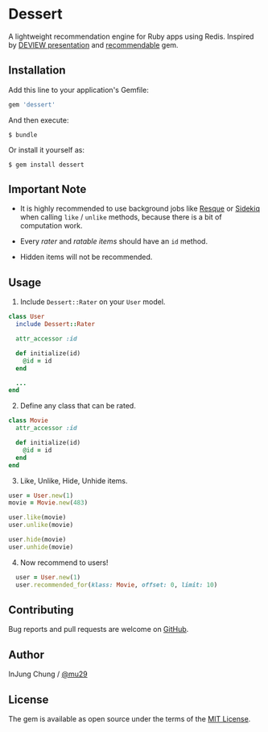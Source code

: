 # Dessert

A lightweight recommendation engine for Ruby apps using Redis. Inspired by [DEVIEW presentation](https://www.slideshare.net/deview/261-52784785) and [recommendable](https://github.com/davidcelis/recommendable) gem.

## Installation

Add this line to your application's Gemfile:

```ruby
gem 'dessert'
```

And then execute:

    $ bundle

Or install it yourself as:

    $ gem install dessert
    
## Important Note

* It is highly recommended to use background jobs like [Resque](https://github.com/defunkt/resque) or [Sidekiq](https://github.com/mperham/sidekiq) when calling `like` / `unlike` methods, because there is a bit of computation work.

* Every _rater_ and _ratable items_ should have an `id` method.

* Hidden items will not be recommended.

## Usage

1. Include `Dessert::Rater` on your `User` model.
```ruby
class User
  include Dessert::Rater

  attr_accessor :id

  def initialize(id)
    @id = id
  end

  ...
end
```

2. Define any class that can be rated.
```ruby
class Movie
  attr_accessor :id

  def initialize(id)
    @id = id
  end
end
```

3. Like, Unlike, Hide, Unhide items.
```ruby
user = User.new(1)
movie = Movie.new(483)

user.like(movie)
user.unlike(movie)

user.hide(movie)
user.unhide(movie)
```

4. Now recommend to users!
```ruby
  user = User.new(1)
  user.recommended_for(klass: Movie, offset: 0, limit: 10)
```

## Contributing

Bug reports and pull requests are welcome on [GitHub](https://github.com/mu29/dessert/issues).

## Author

InJung Chung / [@mu29](https://yeoubi.net)

## License

The gem is available as open source under the terms of the [MIT License](https://opensource.org/licenses/MIT).
